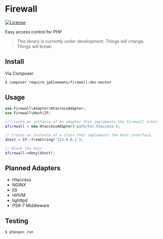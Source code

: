 # Firewall

[![License](https://img.shields.io/badge/license-MIT-brightgreen.svg)](LICENSE.md)

Easy access control for PHP

> This library is currently under development. Things will change. Things will break.

## Install

Via Composer

``` bash
$ composer require jpkleemans/firewall:dev-master
```

## Usage

``` php
use Firewall\Adapter\HtaccessAdapter;
use Firewall\Host\IP;

// Create an instance of an adapter that implements the Firewall interface.
$firewall = new HtaccessAdapter('path/to/.htaccess');

// Create an instance of a class that implements the Host interface.
$host = IP::fromString('123.0.0.1');

// Block the host
$firewall->deny($host);
```

## Planned Adapters

- Htaccess
- NGINX
- IIS
- HHVM
- lighttpd
- PSR-7 Middleware

## Testing

``` bash
$ phpspec run
```
